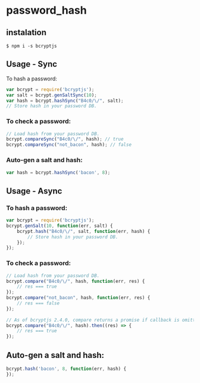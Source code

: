 # password_hash

## instalation
```npm
$ npm i -s bcryptjs
```

## Usage - Sync
To hash a password:
```js
var bcrypt = require('bcryptjs');
var salt = bcrypt.genSaltSync(10);
var hash = bcrypt.hashSync("B4c0/\/", salt);
// Store hash in your password DB.
```
### To check a password:

```js
// Load hash from your password DB.
bcrypt.compareSync("B4c0/\/", hash); // true
bcrypt.compareSync("not_bacon", hash); // false
```
### Auto-gen a salt and hash:
```js
var hash = bcrypt.hashSync('bacon', 8);
```

## Usage - Async
### To hash a password:
```js
var bcrypt = require('bcryptjs');
bcrypt.genSalt(10, function(err, salt) {
    bcrypt.hash("B4c0/\/", salt, function(err, hash) {
        // Store hash in your password DB.
    });
});
```
### To check a password:
```js
// Load hash from your password DB.
bcrypt.compare("B4c0/\/", hash, function(err, res) {
    // res === true
});
bcrypt.compare("not_bacon", hash, function(err, res) {
    // res === false
});
 
// As of bcryptjs 2.4.0, compare returns a promise if callback is omitted:
bcrypt.compare("B4c0/\/", hash).then((res) => {
    // res === true
});
```

## Auto-gen a salt and hash:
```js
bcrypt.hash('bacon', 8, function(err, hash) {
});
```




